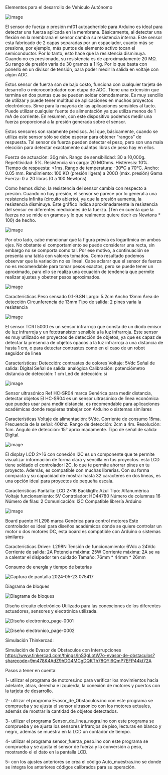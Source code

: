 Elementos para el desarrollo de Vehiculo Autónomo


![image](https://github.com/Ing-CarlosNova/Auto-guiado/assets/15624468/efd5039a-c48c-4896-9af5-6b82946d3841)



El sensor de fuerza o presión mf01 autoadherible para Arduino es ideal para detectar una fuerza aplicada en la membrana. Básicamente, al detectar una flexión en la membrana el sensor cambia su resistencia interna. Este sensor esta fabricado de 2 capas separadas por un espaciador, cuanto más se presiona, por ejemplo, más puntos de elemento activo tocan el semiconductor. Por lo tanto, esto hace que la resistencia disminuya. Cuando no es presionado, su resistencia es de aproximadamente 20 MΩ. Su rango de presión varía de 30 gramos a 1 Kg. Por lo que basta con ponerlo en un divisor de tensión, para poder medir la salida en voltaje con algún ADC.

Estos sensor de fuerza son de bajo costo, funciona con cualquier tarjeta de desarrollo o microcontrolador con etapa de ADC. Tiene una extensión que termina en dos puntas que se pueden soldar cómodamente. Es muy sencillo de utilizar y puede tener multitud de aplicaciones en muchos proyectos electrónicos. Sirve para la mayoría de las aplicaciones sensibles al tacto. Puede utilizar cualquier fuente de alimentación ya que utiliza menos de 1 mA de corriente. En resumen, con este dispositivo podemos medir una fuerza proporcional a la presión generada sobre el sensor.

Estos sensores son raramente precisos. Así que, básicamente, cuando se utiliza este sensor sólo se debe esperar para obtener “rangos” de respuesta. Tal sensor de fuerza pueden detectar el peso, pero son una mala elección para detectar exactamente cuántas libras de peso hay en ellos.

Fuerza de actuación: 30g min.
Rango de sensibilidad: 30 a 10,000g.
Repetitividad: 5%.
Resistencia sin carga: 20 MOhms.
Histéresis: 10%.
Tiempo de respuesta: <1ms.
Rango de temperatura: -30ºC a 70ºC.
Ancho: 0.05 mm.
Rendimiento: 100 KΩ (presión ligera) a 200Ω (máx. presión)
Gama Fuerza: 0 a 20 libras (0 a 100 Newtons)

Como hemos dicho, la resistencia del sensor cambia con respecto a presión. Cuando no hay presión, el sensor se parece por lo general a una resistencia infinita (circuito abierto), ya que la presión aumenta, la resistencia disminuye. Este gráfico indica aproximadamente la resistencia del sensor en diferentes mediciones de la fuerza. (Ten en cuenta que la fuerza no se mide en gramos y lo que realmente quiere decir es Newtons * 100) de hecho.

![image](https://github.com/Ing-CarlosNova/Auto-guiado/assets/15624468/d8488389-c540-4f13-81d5-0996fe3763f9)


Por otro lado, cabe mencionar que la figura previa es logarítmica en ambos ejes. No obstante el comportamiento se puede considerar una recta, sin embargo no se comporta como tal. Por ese motivo, a continuación se presenta una tabla con valores tomados. Como resultado podemos observar que la variación no es lineal.
Cabe aclarar que el sensor de fuerza no es recomendable para tomar pesos exactos, pero se puede tener un aproximado, para ello se realiza una ecuación de tendencia que permite realizar ajustes y obetner pesos aproximados. 


![image](https://github.com/Ing-CarlosNova/Auto-guiado/assets/15624468/b36bd8e3-9248-4864-84f9-a4323b23c449)



Características
Peso sensado 0.1-9.8N
Largo: 5.2cm
Ancho 13mm
Área de detección Circunferencia de 13mm
Tipo de salida: 2 pines varia la resistencia


![image](https://github.com/Ing-CarlosNova/Auto-guiado/assets/15624468/a5ba482b-14e9-4565-baa9-1d1e6e488139)




El sensor TCRT5000 es un sensor infrarrojo que consta de un diodo emisor de luz infrarroja y un fototransistor sensible a la luz infrarroja. Este sensor es muy utilizado en proyectos de detección de objetos, ya que es capaz de detectar la presencia de objetos opacos a la luz infrarroja a una distancia de hasta 1 cm, o para detectar contrastes como en el caso de un robot seguidor de linea

Características:
Detección: contrastes de colores
Voltaje: 5Vdc
Señal de salida: Digital
Señal de salida: analógica
Calibración: potenciómetro
distancia de detección: 1 cm
Led de detección: si



![image](https://github.com/Ing-CarlosNova/Auto-guiado/assets/15624468/a7222e71-2189-41ed-9008-de423fe9b7aa)




Sensor ultrasónico Ref HC-SR04 marca Genérica para medir distancia, detectar objetos
El HC-SR04 es un sensor ultrasónico de línea económica que puedes usar para medir distancia, es recomendable para aplicaciones académicas donde requieras trabajar con Arduino o sistemas similares

Características
Voltaje de alimentación: 5Vdc.
Corriente de consumo 15ma.
Frecuencia de la señal: 40khz.
Rango de detección: 2cm a 4m.
Resolución: 1cm.
Angulo de detección: 15° aproximadamente.
Tipo de señal de salida: Digital.

![image](https://github.com/Ing-CarlosNova/Auto-guiado/assets/15624468/e407cd07-edbe-4b31-b4c2-a5a48212efe3)



El display LCD 2×16 con conexión I2C es un componente que te permite visualizar información de forma clara y sencilla en tus proyectos. esta LCD tiene soldado el controlador I2C, lo que te permite ahorrar pines en tu proyecto. Además, es compatible con muchas librerías. Con su forma compacta y su capacidad de mostrar hasta 32 caracteres en dos líneas, es una opción ideal para proyectos de pequeña escala.

Características
Pantalla: LCD 2×16
Backligth: Azul
Tipo: Alfanumérica
Voltaje funcionamiento: 5V
Controlador: HD44780
Número de columnas 16
Número de filas: 2
Comunicación: I2C
Compatible librería Arduino

![image](https://github.com/Ing-CarlosNova/Auto-guiado/assets/15624468/53fa1538-5e54-4a9d-8de0-1a665658aa3e)



Board puente H L298 marca Genérica para control motores
Este controlador es ideal para diseños académicos donde se quiere controlar un motor o dos motores DC, esta board es compatible con Arduino o sistemas similares

Características
Driver: L298N
Tensión de funcionamiento: 6Vdc a 24Vdc
Corriente de salida: 2A
Potencia máxima: 25W
Corriente máxima: 2A se va a calentar el disipador ten cuidado
Tamaño: 76mm * 44mm * 26mm




Consumo de energía y tiempo de baterias

![Captura de pantalla 2024-05-23 075417](https://github.com/Ing-CarlosNova/Auto-guiado/assets/15624468/66f45cbe-d1e3-4dff-b3a3-b8fa1db8976d)



Diagrama de bloques 

![Diagrama de bloques](https://github.com/Ing-CarlosNova/Auto-guiado/assets/15624468/8edc50fa-bbb6-4f64-930f-4be88e5e8c33)






Diseño circuito electrónico Utilizado para las conexciones de los diferentes actuadores, sensores y electrónica utilizada.

![Diseño electronico_page-0001](https://github.com/Ing-CarlosNova/Auto-guiado/assets/15624468/c04eb0fb-12cd-4ba6-9b2b-2d1d9e399891)


![Diseño electronico_page-0002](https://github.com/Ing-CarlosNova/Auto-guiado/assets/15624468/2ed8cffd-cbae-4f90-aa66-dbe60f371e1b)



Simulación Thinkercad:

Simulación de Evasor de Obstaculos con Interrupciones
https://www.tinkercad.com/things/lnS3gLotW7o-evasor-de-obstaculos?sharecode=9m478K4AdZ9hDG4MCgDQKTh78QYl6QmP7EFP44kt72A


Pasos a tener en cuenta: 


1- utilizar el programa de motores.ino para verificar los movimientos hacía adelante, átras, derecha e izquierda, la conexión de motores y puertos con la tarjeta de desarrollo.





2- utilizar el progroma Evasor_de_Obstaculos.ino con este programa se comprueba y se ajusta el sensor ultrasonico con los motores actuales, además de mostrar la cantidad de objetos detectados.





3- utilizar el programa Sensor_de_linea_negra.ino con este programa se comprueba y se ajusta los sensores infrarojos de piso, lecturas en blanco y negro, además se muestra en la LCD un contador de tiempo.






4- utilizar el programa sensor_fuerza_peso.ino con este programa  se comprueba y se ajusta el sensor de fuerza y la conversión a peso, mostrando el el dato en la pantalla LCD.






5- con los ajustes anteriores se crea el código Auto_muestras.ino se donde se integra los anteriores códigos calibrados para su operación. 


